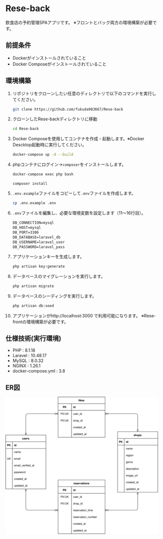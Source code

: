# Rese-back

飲食店の予約管理SPAアプリです。
※フロントとバック両方の環境構築が必要です。

## 前提条件
- Dockerがインストールされていること
- Docker Composeがインストールされていること

## 環境構築

1. リポジトリをクローンしたい任意のディレクトリで以下のコマンドを実行してください。

    ```bash
    git clone https://github.com/fukuda983667/Rese-back
    ```

2. クローンしたRese-backディレクトリに移動

    ```bash
    cd Rese-back
    ```

3. Docker Composeを使用してコンテナを作成・起動します。※Docker Descktop起動時に実行してください。

    ```bash
    docker-compose up -d --build
    ```

4. phpコンテナにログイン→`composer`をインストールします。

    ```bash
    docker-compose exec php bash
    ```
    ```
    composer install
    ```

5. `.env.example`ファイルをコピーして`.env`ファイルを作成します。

    ```bash
    cp .env.example .env
    ```

6. `.env`ファイルを編集し、必要な環境変数を設定します（11～16行目）。

   ```
   DB_CONNECTION=mysql
   DB_HOST=mysql
   DB_PORT=3306
   DB_DATABASE=laravel_db
   DB_USERNAME=laravel_user
   DB_PASSWORD=laravel_pass
   ```

7. アプリケーションキーを生成します。

    ```bash
    php artisan key:generate
    ```

8. データベースのマイグレーションを実行します。

    ```bash
    php artisan migrate
    ```

9. データベースのシーディングを実行します。

    ```bash
    php artisan db:seed
    ```

10. アプリケーションがhttp://localhost:3000 で利用可能になります。
   ※Rese-frontの環境構築が必要です。

## 仕様技術(実行環境)

- PHP : 8.1.18
- Laravel : 10.48.17
- MySQL : 8.0.32
- NGINX : 1.26.1
- docker-compose.yml : 3.8

## ER図

![ER図](/img/ER.svg)
